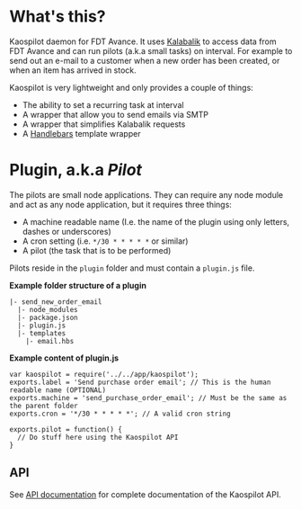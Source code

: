 # What's this?
Kaospilot daemon for FDT Avance. It uses [Kalabalik](https://github.com/olssongerthel/Kalabalik) to access data from FDT Avance and can run pilots (a.k.a small tasks) on interval. For example to send out an e-mail to a customer when a new order has been created, or when an item has arrived in stock.

Kaospilot is very lightweight and only provides a couple of things:

- The ability to set a recurring task at interval
- A wrapper that allow you to send emails via SMTP
- A wrapper that simplifies Kalabalik requests
- A [Handlebars](http://handlebarsjs.com) template wrapper 

# Plugin, a.k.a _Pilot_
The pilots are small node applications. They can require any node module and act as any node application, but it requires three things:

- A machine readable name (I.e. the name of the plugin using only letters, dashes or underscores)
- A cron setting (i.e. `*/30 * * * * *` or similar)
- A pilot (the task that is to be performed)

Pilots reside in the `plugin` folder and must contain a `plugin.js` file.

**Example folder structure of a plugin**
```
|- send_new_order_email
  |- node_modules
  |- package.json
  |- plugin.js
  |- templates
    |- email.hbs
```

**Example content of plugin.js**
```
var kaospilot = require('../../app/kaospilot');
exports.label = 'Send purchase order email'; // This is the human readable name (OPTIONAL)
exports.machine = 'send_purchase_order_email'; // Must be the same as the parent folder
exports.cron = '*/30 * * * * *'; // A valid cron string

exports.pilot = function() {
  // Do stuff here using the Kaospilot API
}
```

## API

See [API documentation](app/api.md) for complete documentation of the Kaospilot API. 

